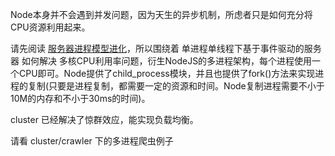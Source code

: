 Node本身并不会遇到并发问题，因为天生的异步机制，所虑者只是如何充分将CPU资源利用起来。

请先阅读 [服务器进程模型进化](https://segmentfault.com/a/1190000007343993)，所以围绕着 单进程单线程下基于事件驱动的服务器 如何解决 多核CPU利用率问题，衍生NodeJS的多进程架构，每个进程使用一个CPU即可。Node提供了child_process模块，并且也提供了fork()方法来实现进程的复制(只要是进程复制，都需要一定的资源和时间。Node复制进程需要不小于10M的内存和不小于30ms的时间)。

cluster 已经解决了惊群效应，能实现负载均衡。

请看 cluster/crawler 下的多进程爬虫例子
